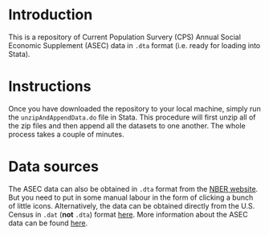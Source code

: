 # Introduction
This is a repository of Current Population Survery (CPS) Annual Social Economic Supplement (ASEC) data in `.dta` format (i.e. ready for loading into Stata).

# Instructions
Once you have downloaded the repository to your local machine, simply run the `unzipAndAppendData.do` file in Stata. This procedure will first unzip all of the zip files and then append all the datasets to one another. The whole process takes a couple of minutes.

# Data sources
The ASEC data can also be obtained in `.dta` format from the [NBER website](https://data.nber.org/data/current-population-survey-data.html). But you need to put in some manual labour in the form of clicking a bunch of little icons. Alternatively, the data can be obtained directly from the U.S. Census in `.dat` (**not** `.dta`) format [here](https://www.census.gov/data/datasets/time-series/demo/cps/cps-asec.html). More information about the ASEC data can be found [here](https://www.census.gov/programs-surveys/saipe/guidance/model-input-data/cpsasec.html).
